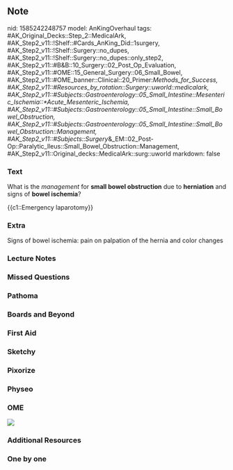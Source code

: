 ## Note
nid: 1585242248757
model: AnKingOverhaul
tags: #AK_Original_Decks::Step_2::MedicalArk, #AK_Step2_v11::!Shelf::#Cards_AnKing_Did::1surgery, #AK_Step2_v11::!Shelf::Surgery::no_dupes, #AK_Step2_v11::!Shelf::Surgery::no_dupes::only_step2, #AK_Step2_v11::#B&B::10_Surgery::02_Post_Op_Evaluation, #AK_Step2_v11::#OME::15_General_Surgery::06_Small_Bowel, #AK_Step2_v11::#OME_banner::Clinical::20_Primer:_Methods_for_Success, #AK_Step2_v11::#Resources_by_rotation::Surgery::uworld::medicalark, #AK_Step2_v11::#Subjects::Gastroenterology::05_Small_Intestine::Mesenteric_Ischemia::*Acute_Mesenteric_Ischemia, #AK_Step2_v11::#Subjects::Gastroenterology::05_Small_Intestine::Small_Bowel_Obstruction, #AK_Step2_v11::#Subjects::Gastroenterology::05_Small_Intestine::Small_Bowel_Obstruction::Management, #AK_Step2_v11::#Subjects::Surgery_&_EM::02_Post-Op::Paralytic_Ileus::Small_Bowel_Obstruction::Management, #AK_Step2_v11::Original_decks::MedicalArk::surg::uworld
markdown: false

### Text
What is the <i>management</i> for <b>small bowel obstruction</b>
due to <b>herniation</b> and signs of <b>bowel ischemia</b>?
<div>
  {{c1::Emergency laparotomy}}
</div>

### Extra
Signs of bowel ischemia: pain on palpation of the hernia and color changes

### Lecture Notes


### Missed Questions


### Pathoma


### Boards and Beyond


### First Aid


### Sketchy


### Pixorize


### Physeo


### OME
<div class="ome-widget">
  <a href="https://onlinemeded.org/spa/surgery?ref=anki"><img src=
  "_OME_AnkiFlashcards_Topic_2.png"></a>
</div>

### Additional Resources


### One by one

